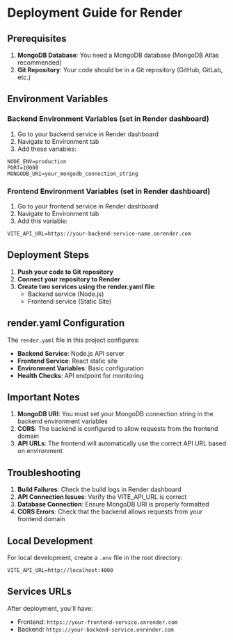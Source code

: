 # Deployment Guide for Render

## Prerequisites

1. **MongoDB Database**: You need a MongoDB database (MongoDB Atlas recommended)
2. **Git Repository**: Your code should be in a Git repository (GitHub, GitLab, etc.)

## Environment Variables

### Backend Environment Variables (set in Render dashboard)

1. Go to your backend service in Render dashboard
2. Navigate to Environment tab
3. Add these variables:

```
NODE_ENV=production
PORT=10000
MONGODB_URI=your_mongodb_connection_string
```

### Frontend Environment Variables (set in Render dashboard)

1. Go to your frontend service in Render dashboard
2. Navigate to Environment tab
3. Add this variable:

```
VITE_API_URL=https://your-backend-service-name.onrender.com
```

## Deployment Steps

1. **Push your code to Git repository**
2. **Connect your repository to Render**
3. **Create two services using the render.yaml file**:
   - Backend service (Node.js)
   - Frontend service (Static Site)

## render.yaml Configuration

The `render.yaml` file in this project configures:

- **Backend Service**: Node.js API server
- **Frontend Service**: React static site
- **Environment Variables**: Basic configuration
- **Health Checks**: API endpoint for monitoring

## Important Notes

1. **MongoDB URI**: You must set your MongoDB connection string in the backend environment variables
2. **CORS**: The backend is configured to allow requests from the frontend domain
3. **API URLs**: The frontend will automatically use the correct API URL based on environment

## Troubleshooting

1. **Build Failures**: Check the build logs in Render dashboard
2. **API Connection Issues**: Verify the VITE_API_URL is correct
3. **Database Connection**: Ensure MongoDB URI is properly formatted
4. **CORS Errors**: Check that the backend allows requests from your frontend domain

## Local Development

For local development, create a `.env` file in the root directory:

```
VITE_API_URL=http://localhost:4000
```

## Services URLs

After deployment, you'll have:
- Frontend: `https://your-frontend-service.onrender.com`
- Backend: `https://your-backend-service.onrender.com` 